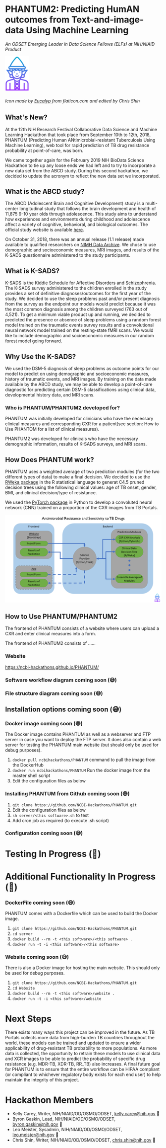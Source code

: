 # PHANTUM2: Predicting HumAN outcomes from Text-and-image-data Using Machine Learning

*An ODSET Emerging Leader in Data Science Fellows (ELFs) at NIH/NIAID Product*


![alt text](https://github.com/NCBI-Hackathons/Expanding-a-versatile-antimicrobial-resistance-pipeline/blob/master/final%20elf-icon%20size.png "elf logo") 

###### Icon made by [Eucalyp](https://www.flaticon.com/authors/eucalyp) from flaticon.com and edited by Chris Shin


## What's New?
At the 12th NIH Research Festival Collaborative Data Science and Machine Learning Hackathon that took place from September 10th to 12th, 2018, PHANTUM (Predicting Human ANtimicrobial-resistant Tuberculosis Using Machine Learning), web tool for rapid prediction of TB drug resistance probability at point-of-care, was born.

We came together again for the February 2019 NIH BioData Science Hackathon to tie up any loose ends we had left and to try to incorporate a new data set from the ABCD study. During this second hackathon, we decided to update the acronym to reflect the new data set we incorporated. 

## What is the ABCD study?
The ABCD (Adolescent Brain and Cognitive Development) study is a multi-center longitudinal study that follows the brain development and health of 11,875 9-10 year olds through adolescence. This study aims to understand how experiences and environments during childhood and adolescence affect a variety of cognitive, behavioral, and biological outcomes. The official study website is available [here](https://abcdstudy.org/index.html).

On October 31, 2018, there was an annual release (1.1 release) made available to qualified researchers on [NIMH Data Archive](https://data-archive.nimh.nih.gov/). We chose to use demographic and socioeconomic measures, MRI images, and results of the K-SADS questionnaire administered to the study participants. 

## What is K-SADS?
K-SADS is the Kiddie Schedule for Affective Disorders and Schizophrenia. The K-SADS survey administered to the children enrolled in the study provides a set of definitive diagnoses/outcomes for the first year of the study. We decided to use the sleep problems past and/or present diagnosis from the survey as the endpoint our models would predict because it was the most common diagnosis among the children surveyed (763 out of 4,521).
To get a minimum viable product up and running, we decided to predicted the presence or absence of sleep problems using a random forest model trained on the traumatic events survey results and a convolutional neural network model trained on the resting-state fMRI scans. We would like to include demographic and socioeconomic measures in our random forest model going forward.

## Why Use the K-SADS?
We used the DSM-5 diagnosis of sleep problems as outcome points for our model to predict on using demographic and socioeconomic measures, history of traumatic events, and MRI images. By training on the data made available by the ABCD study, we may be able to develop a point-of-care diagnostic for predicting certain DSM-5 classifications using clinical data, developmental history data, and MRI scans.

### Who is PHANTUM/PHANTUM2 developed for?
PHANTUM was initially developed for clinicians who have the necessary clinical measures and corresponding CXR for a patient(see section: How to Use PHANTOM for a list of clinical measures). 

PHANTUM2 was developed for clinicals who have the necessary demographic information, results of K-SADS surveys, and MRI scans. 

## How Does PHANTUM work?
PHANTUM uses a weighted average of two prediction modules (for the two different types of data) to make a final decision. We decided to use the [RWeka package](https://cran.r-project.org/web/packages/RWeka/index.html) in the R statistical language to generat C4.5 pruned decision trees using the following clinical values: age of TB onset, gender, BMI, and clinical decision/type of resistance.

We used the [PyTorch package](https://github.com/pytorch/pytorch) in Python to develop a convoluted neural network (CNN) trained on a proportion of the CXR images from TB Portals. 

![alt text](https://github.com/NCBI-Hackathons/Expanding-a-versatile-antimicrobial-resistance-pipeline/blob/master/Slide1.PNG "architecture flowchart 1")

## How to Use PHANTUM/PHANTUM2
The frontend of PHANTUM consists of a website where users can upload a CXR and enter clinical measures into a form. 

The frontend of PHANTUM2 consists of ......

### Website 
https://ncbi-hackathons.github.io/PHANTUM/

### Software workflow diagram coming soon (:sweat_smile:)

### File structure diagram coming soon (:sweat_smile:)

## Installation options coming soon (:sweat_smile:)

### Docker image coming soon (:sweat_smile:)

The Docker image contains PHANTUM as well as a webserver and FTP server in case you want to deploy the FTP server. It does also contain a web server for testing the PHANTUM main website (but should only be used for debug purposes).

1. `docker pull ncbihackathons/PHANTUM` command to pull the image from the DockerHub
2. `docker run ncbihackathons/PHANTUM` Run the docker image from the master shell script
3. Edit the configuration files as below

### Installing PHANTUM from Github coming soon (:sweat_smile:)
1. `git clone https://github.com/NCBI-Hackathons/PHANTUM.git`
2. Edit the configuration files as below
3. `sh server/<this software>.sh` to test
4. Add cron job as required (to execute <this software>.sh script)
  
### Configuration coming soon (:sweat_smile:)

# Testing In Progress (:construction_worker:)

# Additional Functionality In Progress (:construction_worker:)

### DockerFile coming soon (:sweat_smile:)

PHANTUM comes with a Dockerfile which can be used to build the Docker image.

  1. `git clone https://github.com/NCBI-Hackathons/PHANTUM.git`
  2. `cd server`
  3. `docker build --rm -t <this software>/<this software> .`
  4. `docker run -t -i <this software>/<this software>`
  


### Website coming soon (:sweat_smile:)

There is also a Docker image for hosting the main website. This should only be used for debug purposes.

  1. `git clone https://github.com/NCBI-Hackathons/PHANTUM.git`
  2. `cd Website`
  3. `docker build --rm -t <this software>/website .`
  4. `docker run -t -i <this software>/website`
  
 # Next Steps
There exists many ways this project can be improved in the future. As TB Portals collects more data from high-burden TB countries throughout the world, these models can be trained and updated to ensure a wider applicability of drug-resistant TB probability to more populations. As more data is collected, the opportunity to retrain these models to use clinical data and XCR images to be able to predict the probability of specific drug resistance (e.g. MDR-TB, XDR-TB, RR_TB) also increases. A final future goal for PHANTUM is to ensure that the entire workflow can be HIPAA compliant (or compliant to whichever regulatory body exists for each end user) to help maintain the integrity of this project. 
  
# Hackathon Members
* Kelly Carey, Writer, NIH/NIAID/OD/OSMO/ODSET, kelly.carey@nih.gov :blossom:
* Byron Gaskin, Lead, NIH/NIAID/OD/OSMO/ODSET, byron.gaskin@nih.gov :evergreen_tree:
* Leo Meister, Sysadmin, NIH/NIAID/OD/OSMO/ODSET, leo.meister@nih.gov :deciduous_tree:
* Chris Shin, Writer, NIH/NIAID/OD/OSMO/ODSET, chris.shin@nih.gov :cherry_blossom:
